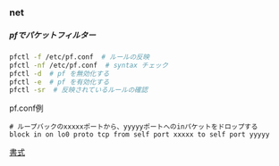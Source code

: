 ### net
##### pfでパケットフィルター

```bash
pfctl -f /etc/pf.conf  # ルールの反映
pfctl -nf /etc/pf.conf  # syntax チェック
pfctl -d  # pf を無効化する
pfctl -e  # pf を有効化する
pfctl -sr  # 反映されているルールの確認
```

pf.conf例
```
# ループバックのxxxxxポートから、yyyyyポートへのinパケットをドロップする
block in on lo0 proto tcp from self port xxxxx to self port yyyyy
```

[書式](https://man.openbsd.org/pf.conf)
